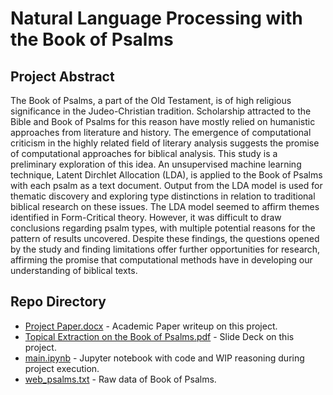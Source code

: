 # Natural Language Processing with the Book of Psalms

## Project Abstract
The Book of Psalms, a part of the Old Testament, is of high religious significance in the Judeo-Christian tradition. Scholarship attracted to the Bible and Book of Psalms for this reason have mostly relied on humanistic approaches from literature and history. The emergence of computational criticism in the highly related field of literary analysis suggests the promise of computational approaches for biblical analysis. This study is a preliminary exploration of this idea. An unsupervised machine learning technique, Latent Dirchlet Allocation (LDA), is applied to the Book of Psalms with each psalm as a text document. Output from the LDA model is used for thematic discovery and exploring type distinctions in relation to traditional biblical research on these issues. The LDA model seemed to affirm themes identified in Form-Critical theory. However, it was difficult to draw conclusions regarding psalm types, with multiple potential reasons for the pattern of results uncovered. Despite these findings, the questions opened by the study and finding limitations offer further opportunities for research, affirming the promise that computational methods have in developing our understanding of biblical texts.

## Repo Directory
* [Project Paper.docx](Project%20Paper.docx) - Academic Paper writeup on this project.
* [Topical Extraction on the Book of Psalms.pdf](Topical%20Extraction%20on%20the%20Book%20of%20Psalms.pdf) - Slide Deck on this project.
* [main.ipynb](main.ipynb) - Jupyter notebook with code and WIP reasoning during project execution.
* [web_psalms.txt](web_psalms.txt) - Raw data of Book of Psalms.
